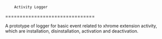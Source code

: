 		Activity Logger

===============================

A prototype of logger for basic event related to xhrome extension activity, which are installation, disinstallation, activation and deactivation.